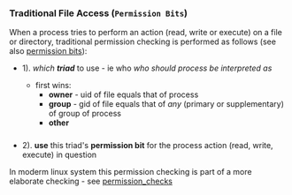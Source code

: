 ### Traditional File Access (`Permission Bits`)


When a process tries to perform an action (read, write or execute) on  a file or directory,  traditional permission checking is performed as follows (see also [permission bits](permission_bits.md)):

- 1). _which **triad**_ to use - ie who _who should process be interpreted as_ 

    - first wins:
        -  **owner**  - uid of file equals that of process
        -  **group** -  gid of file equals that of _any_ (primary or supplementary) of group of  process 
        -  **other** 

#####
- 2). **use** this triad's **permission bit** for the process action (read, write, execute) in question 


In moderm linux system this permission checking is part of a more elaborate checking - see [permission_checks](../permission_checks.md)


